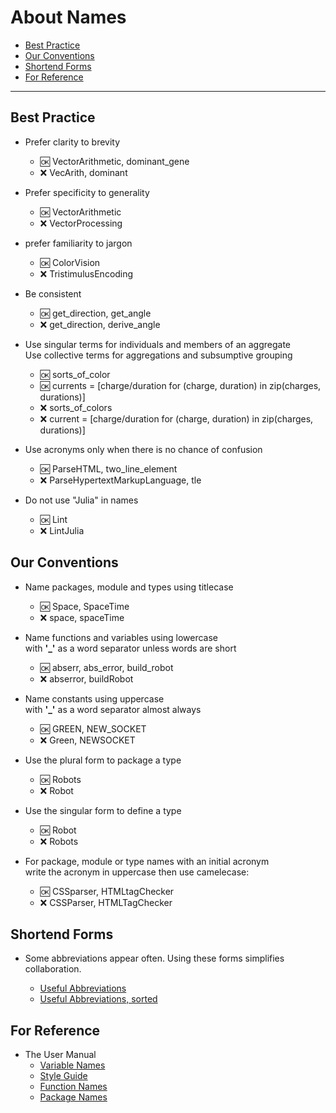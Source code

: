 # About Names

- [Best Practice](https://github.com/JuliaPraxis/Naming/blob/master/guides/NamingGuide.md#best-practice)
- [Our Conventions](https://github.com/JuliaPraxis/Naming/blob/master/guides/NamingGuide.md#our-conventions)
- [Shortend Forms](https://github.com/JuliaPraxis/Naming/blob/master/guides/NamingGuide.md#shortend-forms)
- [For Reference](https://github.com/JuliaPraxis/Naming/blob/master/guides/NamingGuide.md#for-reference)

-------

## Best Practice

- Prefer clarity to brevity  
  - :ok:  VectorArithmetic, dominant_gene
  - :x:  VecArith, dominant

- Prefer specificity to generality  
  - :ok:  VectorArithmetic
  - :x:  VectorProcessing
  
- prefer familiarity to jargon   
  - :ok:  ColorVision
  - :x:  TristimulusEncoding

- Be consistent
  - :ok:  get_direction, get_angle
  - :x:  get_direction, derive_angle
  
- Use singular terms for individuals and members of an aggregate<br/>
  Use collective terms for aggregations and subsumptive grouping
  - :ok: sorts_of_color
  - :ok: currents = [charge/duration for (charge, duration) in zip(charges, durations)]  
  - :x: sorts_of_colors
  - :x: current = [charge/duration for (charge, duration) in zip(charges, durations)]  
  
- Use acronyms only when there is no chance of confusion
  - :ok:  ParseHTML, two_line_element
  - :x:  ParseHypertextMarkupLanguage, tle

- Do not use "Julia" in names
  - :ok:  Lint
  - :x:  LintJulia

## Our Conventions

- Name packages, module and types using titlecase  
  - :ok:  Space, SpaceTime
  - :x:  space, spaceTime

- Name functions and variables using lowercase  
  with __'\_'__ as a word separator unless words are short
  - :ok:  abserr, abs_error, build_robot
  - :x:  abserror, buildRobot
  
- Name constants using uppercase  
  with __'\_'__ as a word separator almost always
  - :ok:  GREEN, NEW_SOCKET
  - :x:  Green, NEWSOCKET

- Use the plural form to package a type
  - :ok:  Robots
  - :x:  Robot

- Use the singular form to define a type
  - :ok:  Robot
  - :x:  Robots

- For package, module or type names with an initial acronym  
  write the acronym in uppercase then use camelecase:
  - :ok:  CSSparser, HTMLtagChecker
  - :x:  CSSParser, HTMLTagChecker
  
## Shortend Forms

- Some abbreviations appear often.  Using these forms simplifies collaboration.   

  - [Useful Abbreviations](https://github.com/JuliaPraxis/Naming/blob/master/guides/ShortForms.md#table-of-abbreviations)
  - [Useful Abbreviations, sorted](https://github.com/JuliaPraxis/Naming/blob/master/guides/ShortForms.md#alphabetical-table)
   
## For Reference

- The User Manual
  - [Variable Names](https://docs.julialang.org/en/v1/manual/variables/#Stylistic-Conventions-1)
  - [Style Guide](https://docs.julialang.org/en/v1/manual/style-guide/)
  - [Function Names](https://docs.julialang.org/en/v1/manual/style-guide/#Use-naming-conventions-consistent-with-Julia-base/-1)
  - [Package Names](https://docs.julialang.org/en/v0.6/manual/packages/#Guidelines-for-naming-a-package-1)
